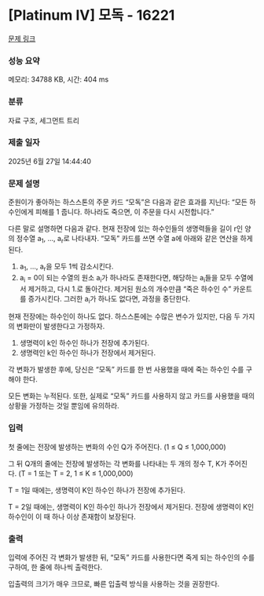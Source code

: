 # [Platinum IV] 모독 - 16221 

[문제 링크](https://www.acmicpc.net/problem/16221) 

### 성능 요약

메모리: 34788 KB, 시간: 404 ms

### 분류

자료 구조, 세그먼트 트리

### 제출 일자

2025년 6월 27일 14:44:40

### 문제 설명

<p>준원이가 좋아하는 하스스톤의 주문 카드 “모독”은 다음과 같은 효과를 지닌다: “모든 하수인에게 피해를 1 줍니다. 하나라도 죽으면, 이 주문을 다시 시전합니다.”</p>

<p>다른 말로 설명하면 다음과 같다. 현재 전장에 있는 하수인들의 생명력들을 길이 r인 양의 정수열 a<sub>1</sub>, …, a<sub>r</sub>로 나타내자. “모독” 카드를 쓰면 수열 a에 아래와 같은 연산을 하게 된다.</p>

<ol>
	<li>a<sub>1</sub>, …, a<sub>r</sub>을 모두 1씩 감소시킨다.</li>
	<li>a<sub>i</sub> = 0이 되는 수열의 원소 a<sub>i</sub>가 하나라도 존재한다면, 해당하는 a<sub>i</sub>들을 모두 수열에서 제거하고, 다시 1.로 돌아간다. 제거된 원소의 개수만큼 “죽은 하수인 수” 카운트를 증가시킨다. 	그러한 a<sub>i</sub>가 하나도 없다면, 과정을 중단한다.
	</li>
</ol>

<p>현재 전장에는 하수인이 하나도 없다. 하스스톤에는 수많은 변수가 있지만, 다음 두 가지의 변화만이 발생한다고 가정하자.</p>

<ol>
	<li>생명력이 k인 하수인 하나가 전장에 추가된다.</li>
	<li>생명력인 k인 하수인 하나가 전장에서 제거된다.</li>
</ol>

<p>각 변화가 발생한 후에, 당신은 “모독” 카드를 한 번 사용했을 때에 죽는 하수인 수를 구해야 한다.</p>

<p>모든 변화는 누적된다. 또한, 실제로 “모독” 카드를 사용하지 않고 카드를 사용했을 때의 상황을 가정하는 것일 뿐임에 유의하라.</p>

### 입력 

 <p>첫 줄에는 전장에 발생하는 변화의 수인 Q가 주어진다. (1 ≤ Q ≤ 1,000,000)</p>

<p>그 뒤 Q개의 줄에는 전장에 발생하는 각 변화를 나타내는 두 개의 정수 T, K가 주어진다. (T = 1 또는 T = 2, 1 ≤ K ≤ 1,000,000)</p>

<p>T = 1일 때에는, 생명력이 K인 하수인 하나가 전장에 추가된다.</p>

<p>T = 2일 때에는, 생명력이 K인 하수인 하나가 전장에서 제거된다. 전장에 생명력이 K인 하수인이 이 때 하나 이상 존재함이 보장된다.</p>

### 출력 

 <p>입력에 주어진 각 변화가 발생한 뒤, “모독” 카드를 사용한다면 죽게 되는 하수인의 수를 구하여, 한 줄에 하나씩 출력한다.</p>

<p>입출력의 크기가 매우 크므로, 빠른 입출력 방식을 사용하는 것을 권장한다.</p>

